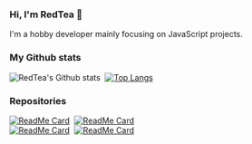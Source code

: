 ### Hi, I'm RedTea 👋

I'm a hobby developer mainly focusing on JavaScript projects.

### My Github stats
![RedTea's Github stats](https://github-readme-stats.vercel.app/api?username=redteadeveloper&show_icons=true&theme=tokyonight&hide_border=true)&nbsp;
[![Top Langs](https://github-readme-stats.vercel.app/api/top-langs/?username=redteadeveloper&layout=compact&theme=tokyonight&hide_border=true)](https://github.com/anuraghazra/github-readme-stats)
### Repositories
[![ReadMe Card](https://github-readme-stats.vercel.app/api/pin/?username=redteadeveloper&repo=SandBox&theme=tokyonight&hide_border=true)](https://github.com/redteadeveloper/SandBox)&nbsp; 
[![ReadMe Card](https://github-readme-stats.vercel.app/api/pin/?username=redteadeveloper&repo=Slasher&theme=tokyonight&hide_border=true)](https://github.com/redteadeveloper/Slasher)&nbsp; <br>
[![ReadMe Card](https://github-readme-stats.vercel.app/api/pin/?username=redteadeveloper&repo=Music-File-Maker&theme=tokyonight&hide_border=true)](https://github.com/redteadeveloper/Music-File-Maker)&nbsp;
[![ReadMe Card](https://github-readme-stats.vercel.app/api/pin/?username=redteadeveloper&repo=music-info&theme=tokyonight&hide_border=true)](https://github.com/redteadeveloper/music-info)&nbsp;

